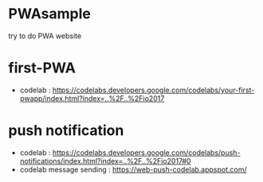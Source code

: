 # PWAsample
try to do PWA website

# first-PWA
- codelab : https://codelabs.developers.google.com/codelabs/your-first-pwapp/index.html?index=..%2F..%2Fio2017

# push notification
- codelab : https://codelabs.developers.google.com/codelabs/push-notifications/index.html?index=..%2F..%2Fio2017#0
- codelab message sending : https://web-push-codelab.appspot.com/
